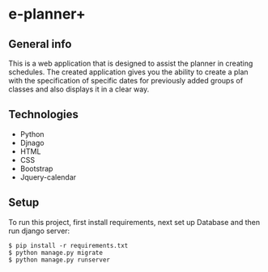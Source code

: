 # e-planner+


## General info
This is a web application that is designed to assist the planner in creating schedules. The created application gives you the ability to create a plan with the specification of specific dates for previously added groups of classes and also displays it in a clear way.

## Technologies
* Python
* Djnago
* HTML
* CSS
* Bootstrap
* Jquery-calendar
	
## Setup
To run this project, first install requirements, next set up Database and then run django server:

```
$ pip install -r requirements.txt
$ python manage.py migrate
$ python manage.py runserver
```
